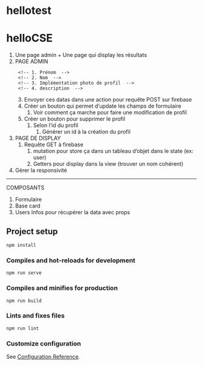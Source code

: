 # hellotest

# helloCSE

1. Une page admin + Une page qui display les résultats
2. PAGE ADMIN
    <!-- 1. Créer un formulaire   -->
        <!-- 1. Prénom  -->
        <!-- 2. Nom  -->
        <!-- 3. Implémentation photo de profil  -->
        <!-- 4. description  -->
    <!-- 2. Créer un objet data pour récupérer les inputs  -->
    3. Envoyer ces datas dans une action pour requête POST sur firebase
    4. Créer un bouton qui permet d’update les champs de formulaire
        1. Voir comment ça marche pour faire une modification de profil
    5. Créer un bouton pour supprimer le profil
        1. Selon l’id du profil
            1. Générer un id à la création du profil
3. PAGE DE DISPLAY
    1. Requête GET à firebase
        1. mutation pour store ça dans un tableau d’objet dans le state (ex: user)
        2. Getters pour display dans la view (trouver un nom cohérent)
4. Gérer la responsivité

---

COMPOSANTS

1. Formulaire
2. Base card
3. Users Infos pour récupérer la data avec props

## Project setup
```
npm install
```

### Compiles and hot-reloads for development
```
npm run serve
```

### Compiles and minifies for production
```
npm run build
```

### Lints and fixes files
```
npm run lint
```

### Customize configuration
See [Configuration Reference](https://cli.vuejs.org/config/).
